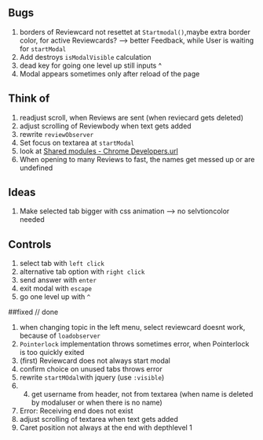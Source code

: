 ## Bugs

1. borders of Reviewcard not resettet at `Startmodal()`,maybe extra border color, for active Reviewcards? --> better Feedback, while User is waiting for `startModal`
2. Add destroys `isModalVisible` calculation
3. dead key for going one level up still inputs ^
4. Modal appears sometimes only after reload of the page




## Think of
1. readjust scroll, when Reviews are sent (when reviecard gets deleted)
2. adjust scrolling of Reviewbody when text gets added
3. rewrite `reviewObserver`
4. Set focus on textarea at `startModal`
5. look at [Shared modules - Chrome Developers.url](..%2F..%2FAppData%2FLocal%2FTemp%2FShared%20modules%20-%20Chrome%20Developers.url)
6. When opening to many Reviews to fast, the names get messed up or are undefined

## Ideas
1. Make selected tab bigger with css animation --> no selvtioncolor needed


## Controls
1. select tab with `left click`
2. alternative tab option with `right click`
3. send answer with `enter`
4. exit modal with `escape`
5. go one level up with `^`


##fixed // done
1. when changing topic in the left menu, select reviewcard doesnt work, because of `loadobserver`
2. `Pointerlock` implementation throws sometimes error, when Pointerlock is too quickly exited
3. (first) Reviewcard does not always start modal
4. confirm choice on unused tabs throws error
5. rewrite `startMOdal`with jquery (use `:visible`)
6. 4. get username from header, not from textarea (when name is deleted by modaluser or when there is no name)
7. Error: Receiving end does not exist
8. adjust scrolling of textarea when text gets added
9. Caret position not always at the end with depthlevel 1
